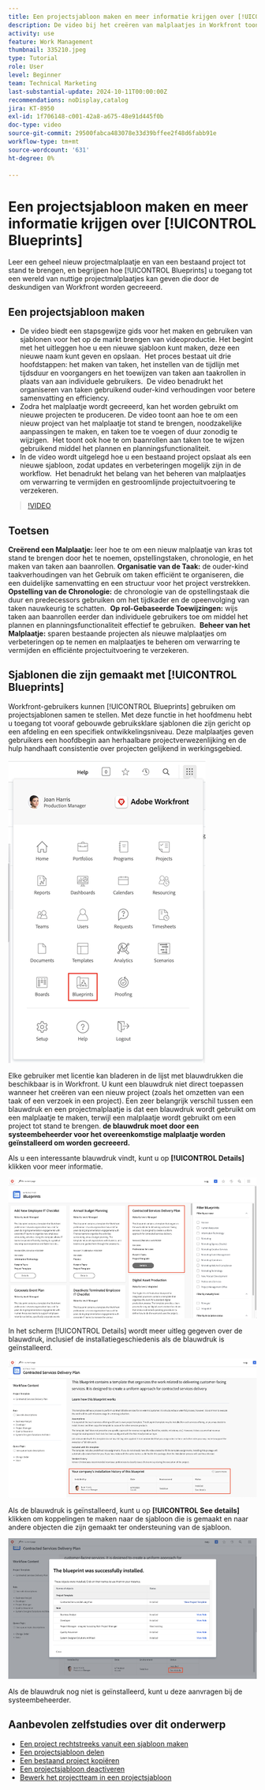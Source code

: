 ```yaml
---
title: Een projectsjabloon maken en meer informatie krijgen over [!UICONTROL Blueprints]
description: De video bij het creëren van malplaatjes in Workfront toont aan hoe te om nieuwe projectmalplaatjes tot stand te brengen, hen voor nieuwe projecten te gebruiken, bestaande projecten als malplaatjes op te slaan, pre-gebouwde Blauwdrukken te gebruiken, en taken aan baanrollen voor efficiënt middelbeheer toe te wijzen.
activity: use
feature: Work Management
thumbnail: 335210.jpeg
type: Tutorial
role: User
level: Beginner
team: Technical Marketing
last-substantial-update: 2024-10-11T00:00:00Z
recommendations: noDisplay,catalog
jira: KT-8950
exl-id: 1f706148-c001-42a8-a675-48e91d445f0b
doc-type: video
source-git-commit: 29500fabca483078e33d39bffee2f48d6fabb91e
workflow-type: tm+mt
source-wordcount: '631'
ht-degree: 0%

---
```


# Een projectsjabloon maken en meer informatie krijgen over [!UICONTROL Blueprints]


Leer een geheel nieuw projectmalplaatje en van een bestaand project tot stand te brengen, en begrijpen hoe [!UICONTROL Blueprints] u toegang tot een wereld van nuttige projectmalplaatjes kan geven die door de deskundigen van Workfront worden gecreeerd.

## Een projectsjabloon maken

* De video biedt een stapsgewijze gids voor het maken en gebruiken van sjablonen voor het op de markt brengen van videoproductie. Het begint met het uitleggen hoe u een nieuwe sjabloon kunt maken, deze een nieuwe naam kunt geven en opslaan. &#x200B; Het proces bestaat uit drie hoofdstappen: het maken van taken, het instellen van de tijdlijn met tijdsduur en voorgangers en het toewijzen van taken aan taakrollen in plaats van aan individuele gebruikers. &#x200B; De video benadrukt het organiseren van taken gebruikend ouder-kind verhoudingen voor betere samenvatting en efficiency. &#x200B;
* Zodra het malplaatje wordt gecreeerd, kan het worden gebruikt om nieuwe projecten te produceren. De video toont aan hoe te om een nieuw project van het malplaatje tot stand te brengen, noodzakelijke aanpassingen te maken, en taken toe te voegen of duur zonodig te wijzigen. &#x200B; Het toont ook hoe te om baanrollen aan taken toe te wijzen gebruikend middel het plannen en planningsfunctionaliteit. &#x200B;
* In de video wordt uitgelegd hoe u een bestaand project opslaat als een nieuwe sjabloon, zodat updates en verbeteringen mogelijk zijn in de workflow. &#x200B; Het benadrukt het belang van het beheren van malplaatjes om verwarring te vermijden en gestroomlijnde projectuitvoering te verzekeren. &#x200B;

>[!VIDEO](https://video.tv.adobe.com/v/335210/?quality=12&learn=on)

## Toetsen

**Creërend een Malplaatje:** leer hoe te om een nieuw malplaatje van kras tot stand te brengen door het te noemen, opstellingstaken, chronologie, en het maken van taken aan baanrollen. &#x200B;
**Organisatie van de Taak:** de ouder-kind taakverhoudingen van het Gebruik om taken efficiënt te organiseren, die een duidelijke samenvatting en een structuur voor het project verstrekken. &#x200B;
**Opstelling van de Chronologie:** de chronologie van de opstellingstaak die duur en predecessors gebruiken om het tijdkader en de opeenvolging van taken nauwkeurig te schatten. &#x200B;
**Op rol-Gebaseerde Toewijzingen:** wijs taken aan baanrollen eerder dan individuele gebruikers toe om middel het plannen en planningsfunctionaliteit effectief te gebruiken. &#x200B;
**Beheer van het Malplaatje:** sparen bestaande projecten als nieuwe malplaatjes om verbeteringen op te nemen en malplaatjes te beheren om verwarring te vermijden en efficiënte projectuitvoering te verzekeren. &#x200B;


## Sjablonen die zijn gemaakt met [!UICONTROL Blueprints]

Workfront-gebruikers kunnen [!UICONTROL Blueprints] gebruiken om projectsjablonen samen te stellen. Met deze functie in het hoofdmenu hebt u toegang tot vooraf gebouwde gebruiksklare sjablonen die zijn gericht op een afdeling en een specifiek ontwikkelingsniveau. Deze malplaatjes geven gebruikers een hoofdbegin aan herhaalbare projectverwezenlijking en de hulp handhaaft consistentie over projecten gelijkend in werkingsgebied.

![ Blauwdrukken in Hoofdmenu ](assets/pt-blueprints-01.png)

Elke gebruiker met licentie kan bladeren in de lijst met blauwdrukken die beschikbaar is in Workfront. U kunt een blauwdruk niet direct toepassen wanneer het creëren van een nieuw project (zoals het omzetten van een taak of een verzoek in een project). Een zeer belangrijk verschil tussen een blauwdruk en een projectmalplaatje is dat een blauwdruk wordt gebruikt om een malplaatje te maken, terwijl een malplaatje wordt gebruikt om een project tot stand te brengen. **de blauwdruk moet door een systeembeheerder voor het overeenkomstige malplaatje worden geïnstalleerd om worden gecreeerd.**

Als u een interessante blauwdruk vindt, kunt u op **[!UICONTROL Details]** klikken voor meer informatie.

![ Lijst van blauwdrukken ](assets/pt-blueprints-02.png)

In het scherm [!UICONTROL Details] wordt meer uitleg gegeven over de blauwdruk, inclusief de installatiegeschiedenis als de blauwdruk is geïnstalleerd.

![ Details over het gebruik van een blauwdruk ](assets/pt-blueprints-03.png)

Als de blauwdruk is geïnstalleerd, kunt u op **[!UICONTROL See details]** klikken om koppelingen te maken naar de sjabloon die is gemaakt en naar andere objecten die zijn gemaakt ter ondersteuning van de sjabloon.

![ Details over de installatie van een blauwdruk ](assets/pt-blueprints-04.png)

Als de blauwdruk nog niet is geïnstalleerd, kunt u deze aanvragen bij de systeembeheerder.

## Aanbevolen zelfstudies over dit onderwerp

* [Een project rechtstreeks vanuit een sjabloon maken](/help/manage-work/create-and-manage-project-templates/create-a-project-directly-from-a-template.md)
* [Een projectsjabloon delen](/help/manage-work/create-and-manage-project-templates/share-a-project-template.md)
* [Een bestaand project kopiëren](/help/manage-work/manage-projects/copy-an-existing-project.md)
* [Een projectsjabloon deactiveren](/help/manage-work/create-and-manage-project-templates/deactivate-a-project-template.md)
* [Bewerk het projectteam in een projectsjabloon](/help/manage-work/create-and-manage-project-templates/edit-the-project-team-in-a-project-template.md)
